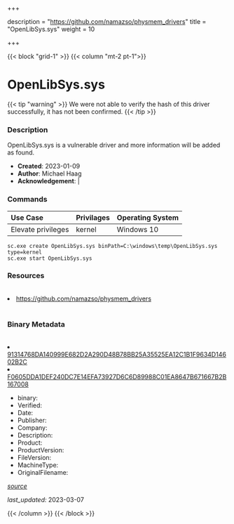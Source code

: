 +++

description = "https://github.com/namazso/physmem_drivers"
title = "OpenLibSys.sys"
weight = 10

+++


{{< block "grid-1" >}}
{{< column "mt-2 pt-1">}}




# OpenLibSys.sys 


{{< tip "warning" >}}
We were not able to verify the hash of this driver successfully, it has not been confirmed.
{{< /tip >}}




### Description


OpenLibSys.sys is a vulnerable driver and more information will be added as found.


- **Created**: 2023-01-09
- **Author**: Michael Haag
- **Acknowledgement**:  | [](https://twitter.com/)

### Commands

| Use Case | Privilages | Operating System | 
|:---- | ---- | ---- |
| Elevate privileges | kernel | Windows 10 |

```
sc.exe create OpenLibSys.sys binPath=C:\windows\temp\OpenLibSys.sys type=kernel
sc.exe start OpenLibSys.sys
```

### Resources
<br>


<li><a href=" https://github.com/namazso/physmem_drivers"> https://github.com/namazso/physmem_drivers</a></li>


<br>


### Binary Metadata
<br>



<li><a href="https://www.virustotal.com/gui/file/91314768DA140999E682D2A290D48B78BB25A35525EA12C1B1F9634D14602B2C">91314768DA140999E682D2A290D48B78BB25A35525EA12C1B1F9634D14602B2C</a></li>

<li><a href="https://www.virustotal.com/gui/file/F0605DDA1DEF240DC7E14EFA73927D6C6D89988C01EA8647B671667B2B167008">F0605DDA1DEF240DC7E14EFA73927D6C6D89988C01EA8647B671667B2B167008</a></li>



- binary: 
- Verified: 
- Date: 
- Publisher: 
- Company: 
- Description: 
- Product: 
- ProductVersion: 
- FileVersion: 
- MachineType: 
- OriginalFilename: 

[*source*](https://github.com/magicsword-io/LOLDrivers/tree/main/yaml/openlibsys.sys.yml)

*last_updated:* 2023-03-07


{{< /column >}}
{{< /block >}}
